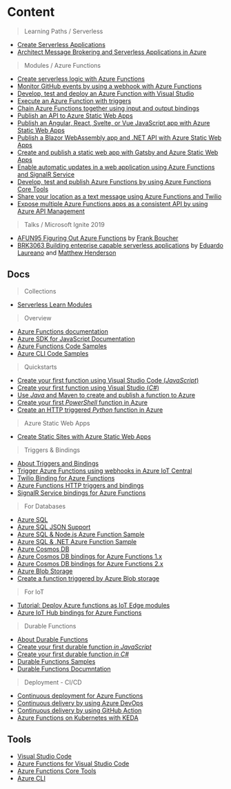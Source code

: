# Content

> Learning Paths / Serverless

* [Create Serverless Applications](https://docs.microsoft.com/en-us/learn/paths/create-serverless-applications/?WT.mc_id=academic-10922-cxa)
* [Architect Message Brokering and Serverless Applications in Azure](https://docs.microsoft.com/en-us/learn/paths/architect-messaging-serverless/?WT.mc_id=academic-10922-cxa)

> Modules / Azure Functions

* [Create serverless logic with Azure Functions](https://docs.microsoft.com/en-us/learn/modules/create-serverless-logic-with-azure-functions/?WT.mc_id=academic-10922-cxa)
* [Monitor GitHub events by using a webhook with Azure Functions](https://docs.microsoft.com/en-us/learn/modules/monitor-github-events-with-a-function-triggered-by-a-webhook/?WT.mc_id=academic-10922-cxa)
* [Develop, test and deploy an Azure Function with Visual Studio ](https://docs.microsoft.com/en-us/learn/modules/develop-test-deploy-azure-functions-with-visual-studio/?WT.mc_id=academic-10922-cxa)
* [Execute an Azure Function with triggers](https://docs.microsoft.com/en-us/learn/modules/execute-azure-function-with-triggers/?WT.mc_id=academic-10922-cxa)
* [Chain Azure Functions together using input and output bindings](https://docs.microsoft.com/en-us/learn/modules/chain-azure-functions-data-using-bindings/?WT.mc_id=academic-10922-cxa)
* [Publish an API to Azure Static Web Apps](https://docs.microsoft.com/en-gb/learn/modules/publish-static-web-app-api-preview-url/)
* [Publish an Angular, React, Svelte, or Vue JavaScript app with Azure Static Web Apps](https://docs.microsoft.com/en-gb/learn/modules/publish-app-service-static-web-app-api/)
* [Publish a Blazor WebAssembly app and .NET API with Azure Static Web Apps](https://docs.microsoft.com/en-gb/learn/modules/publish-app-service-static-web-app-api-dotnet/)
* [Create and publish a static web app with Gatsby and Azure Static Web Apps](https://docs.microsoft.com/en-gb/learn/modules/create-deploy-static-webapp-gatsby-app-service/)
* [Enable automatic updates in a web application using Azure Functions and SignalR Service ](https://docs.microsoft.com/en-us/learn/modules/automatic-update-of-a-webapp-using-azure-functions-and-signalr/?WT.mc_id=academic-10922-cxa)
* [Develop, test and publish Azure Functions by using Azure Functions Core Tools](https://docs.microsoft.com/en-us/learn/modules/develop-test-deploy-azure-functions-with-core-tools//?WT.mc_id=academic-10922-cxa)
* [Share your location as a text message using Azure Functions and Twilio ](https://docs.microsoft.com/en-us/learn/modules/send-location-over-sms-using-azure-functions-twilio/?WT.mc_id=academic-10922-cxa)
* [Expose multiple Azure Functions apps as a consistent API by using Azure API Management](https://docs.microsoft.com/en-us/learn/modules/build-serverless-api-with-functions-api-management/?WT.mc_id=academic-10922-cxa)

> Talks / Microsoft Ignite 2019

* [AFUN95 Figuring Out Azure Functions](https://myignite.techcommunity.microsoft.com/sessions/83218?source=sessions) by [Frank Boucher](https://myignite.techcommunity.microsoft.com/speaker/585722)
* [BRK3063 Building enteprise capable serverless applications](https://myignite.techcommunity.microsoft.com/sessions/81605?source=sessions) by [Eduardo Laureano](https://myignite.techcommunity.microsoft.com/speaker/588664) and [Matthew Henderson](https://myignite.techcommunity.microsoft.com/speaker/595253)

## Docs

> Collections

* [Serverless Learn Modules](https://docs.microsoft.com/en-us/users/nityan/collections/k73ohwqzen712?WT.mc_id=academic-10922-cxa)

> Overview

* [Azure Functions documentation](https://docs.microsoft.com/azure/azure-functions/?WT.mc_id=academic-10922-cxa)
* [Azure SDK for JavaScript Documentation](https://docs.microsoft.com/azure/javascript/?WT.mc_id=academic-10922-cxa)
* [Azure Functions Code Samples](https://docs.microsoft.com/en-us/samples/browse/?products=azure-functions?WT.mc_id=academic-10922-cxa)
* [Azure CLI Code Samples](https://docs.microsoft.com/en-us/azure/azure-functions/functions-cli-samples?WT.mc_id=academic-10922-cxa)

> Quickstarts

* [Create your first function using Visual Studio Code (_JavaScript_)](https://docs.microsoft.com/azure/azure-functions/functions-create-first-function-vs-code?WT.mc_id=academic-10922-cxa)
* [Create your first function using Visual Studio (_C#_)](https://docs.microsoft.com/en-us/azure/azure-functions/functions-create-your-first-function-visual-studio?WT.mc_id=academic-10922-cxa)
* [Use _Java_ and Maven to create and publish a function to Azure](https://docs.microsoft.com/en-us/azure/azure-functions/functions-create-first-java-maven?WT.mc_id=academic-10922-cxa)
* [Create your first _PowerShell_ function in Azure](https://docs.microsoft.com/en-us/azure/azure-functions/functions-create-first-function-powershell?WT.mc_id=academic-10922-cxa)
* [Create an HTTP triggered _Python_ function in Azure](https://docs.microsoft.com/en-us/azure/azure-functions/functions-create-first-function-python?WT.mc_id=academic-10922-cxa)

> Azure Static Web Apps

* [Create Static Sites with Azure Static Web Apps](https://docs.microsoft.com/en-us/azure/static-web-apps/)

> Triggers & Bindings

* [About Triggers and Bindings](https://docs.microsoft.com/en-us/azure/azure-functions/functions-triggers-bindings?WT.mc_id=academic-10922-cxa)
* [Trigger Azure Functions using webhooks in Azure IoT Central](https://docs.microsoft.com/en-us/azure/iot-central/core/howto-trigger-azure-functions?WT.mc_id=academic-10922-cxa)
* [Twilio Binding for Azure Functions](https://docs.microsoft.com/en-us/azure/azure-functions/functions-bindings-twilio?WT.mc_id=academic-10922-cxa)
* [Azure Functions HTTP triggers and bindings](https://docs.microsoft.com/en-us/azure/azure-functions/functions-bindings-http-webhook?tabs=javascript&WT.mc_id=academic-10922-cxa)
* [SignalR Service bindings for Azure Functions](https://docs.microsoft.com/en-us/azure/azure-functions/functions-bindings-signalr-service?WT.mc_id=academic-10922-cxa)

> For Databases

* [Azure SQL](https://azure.microsoft.com/en-us/services/sql-database/)
* [Azure SQL JSON Support](https://docs.microsoft.com/en-us/azure/azure-sql/database/json-features)
* [Azure SQL & Node.js Azure Function Sample](https://docs.microsoft.com/en-us/samples/azure-samples/azure-sql-db-node-rest-api/azure-sql-db-node-rest-api/)
* [Azure SQL & .NET Azure Function Sample](https://docs.microsoft.com/en-us/samples/azure-samples/azure-sql-db-serverless-geospatial/azure-sql-db-serverless-geospatial/)
* [Azure Cosmos DB](https://docs.microsoft.com/en-us/azure/cosmos-db?WT.mc_id=academic-10922-cxa)
* [Azure Cosmos DB bindings for Azure Functions 1.x](https://docs.microsoft.com/en-us/azure/azure-functions/functions-bindings-cosmosdb?tabs=csharp&WT.mc_id=academic-10922-cxa)
* [Azure Cosmos DB bindings for Azure Functions 2.x](https://docs.microsoft.com/en-us/azure/azure-functions/functions-bindings-cosmosdb-v2?WT.mc_id=academic-10922-cxa)
* [Azure Blob Storage](https://docs.microsoft.com/en-us/azure/storage/?WT.mc_id=academic-10922-cxa)
* [Create a function triggered by Azure Blob storage](https://docs.microsoft.com/en-us/azure/azure-functions/functions-create-storage-blob-triggered-function?WT.mc_id=academic-10922-cxa)

> For IoT

* [Tutorial: Deploy Azure functions as IoT Edge modules](https://docs.microsoft.com/en-us/azure/iot-edge/tutorial-deploy-function?toc=%2fazure%2fazure-functions%2ftoc.json&WT.mc_id=academic-10922-cxa)
* [Azure IoT Hub bindings for Azure Functions](https://docs.microsoft.com/en-us/azure/azure-functions/functions-bindings-event-iot?WT.mc_id=academic-10922-cxa)

> Durable Functions

* [About Durable Functions](https://docs.microsoft.com/en-us/azure/azure-functions/durable/durable-functions-overview?WT.mc_id=academic-10922-cxa)
* [Create your first durable function _in JavaScript_](https://docs.microsoft.com/en-us/azure/azure-functions/durable/quickstart-js-vscode?WT.mc_id=academic-10922-cxa)
* [Create your first durable function _in C#_](https://docs.microsoft.com/en-us/azure/azure-functions/durable/durable-functions-create-first-csharp?WT.mc_id=academic-10922-cxa)
* [Durable Functions Samples](https://docs.microsoft.com/en-us/samples/browse/?products=azure-functions&term=durable?WT.mc_id=academic-10922-cxa)
* [Durable Functions Documntation](https://docs.microsoft.com/en-us/azure/azure-functions/durable/?WT.mc_id=academic-10922-cxa)

> Deployment - CI/CD

* [Continuous deployment for Azure Functions](https://docs.microsoft.com/en-us/azure/azure-functions/functions-continuous-deployment?WT.mc_id=academic-10922-cxa)
* [Continuous delivery by using Azure DevOps](https://docs.microsoft.com/en-us/azure/azure-functions/functions-how-to-azure-devops?WT.mc_id=academic-10922-cxa)
* [Continuous delivery by using GitHub Action](https://docs.microsoft.com/en-us/azure/azure-functions/functions-how-to-github-actions?WT.mc_id=academic-10922-cxa)
* [Azure Functions on Kubernetes with KEDA](https://docs.microsoft.com/en-us/azure/azure-functions/functions-kubernetes-keda?WT.mc_id=academic-10922-cxa)

## Tools

* [Visual Studio Code](https://code.visualstudio.com/?WT.mc_id=academic-10922-cxa)
* [Azure Functions for Visual Studio Code](https://marketplace.visualstudio.com/items?itemName=ms-azuretools.vscode-azurefunctions&WT.mc_id=academic-10922-cxa)
* [Azure Functions Core Tools](https://docs.microsoft.com/azure/azure-functions/functions-run-local?WT.mc_id=academic-10922-cxa)
* [Azure CLI](https://docs.microsoft.com/en-us/cli/azure/?view=azure-cli-latest?WT.mc_id=academic-10922-cxa)
